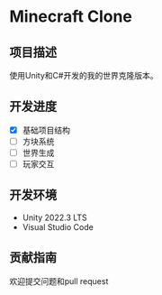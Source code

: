 # Minecraft Clone

## 项目描述
使用Unity和C#开发的我的世界克隆版本。

## 开发进度
- [x] 基础项目结构
- [ ] 方块系统
- [ ] 世界生成
- [ ] 玩家交互

## 开发环境
- Unity 2022.3 LTS
- Visual Studio Code

## 贡献指南
欢迎提交问题和pull request

